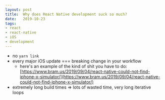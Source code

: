 ```yaml
---
layout: post
title:  Why does React Native development suck so much?
date:   2019-10-23
tags:
- react
- react-native
- iOS
- development 
---
```


- no `yarn link`
- every major iOS update === breaking change in your workflow
  - here's an example of the kind of shit you have to do: [https://www.bram.us/2019/09/04/react-native-could-not-find-iphone-x-simulator/](https://www.bram.us/2019/09/04/react-native-could-not-find-iphone-x-simulator/)
- extremely long build times => lots of wasted time, very long iterative loops